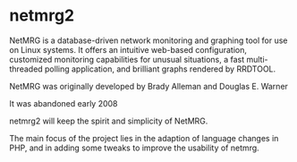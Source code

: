 netmrg2
=======

NetMRG is a database-driven network
monitoring and graphing tool for use on Linux systems. It
offers an intuitive web-based configuration, customized
monitoring capabilities for unusual situations, a fast
multi-threaded polling application, and brilliant graphs
rendered by RRDTOOL.

NetMRG was originally developed by Brady Alleman and Douglas E. Warner

It was abandoned early 2008


netmrg2 will keep the spirit and simplicity of NetMRG.

The main focus of the project lies in the adaption of language changes in PHP,
and in adding some tweaks to improve the usability of netmrg.
